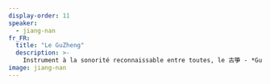 ```yaml
---
display-order: 11
speaker:
  - jiang-nan
fr_FR:
  title: "Le GuZheng"
  description: >-
    Instrument à la sonorité reconnaissable entre toutes, le 古箏 - *GuZheng* est un des plus vieux instruments de musique de Chine. Son nom se compose de deux caractères : Gu qui signifie ancien et Zheng « bambou qui soutient » autre nom de la cithare. C’est un objet magnifique, chef d’oeuvre de lutherie dont les plus belles pièces sont faites en bambou pour le corps et en soie et jade pour les cordes et les chevalets. C’était à l’origine un instrument d’orchestre que l’on jouait avec d’autres instruments. Ce n’est que tardivement, au XIX<sup>e</sup> siècle qu’il est devenu un instrument soliste. Jiang Nan viendra présenter son compagnon et faire retentir ses notes au rythme des dégustations.
image: jiang-nan
---
```


